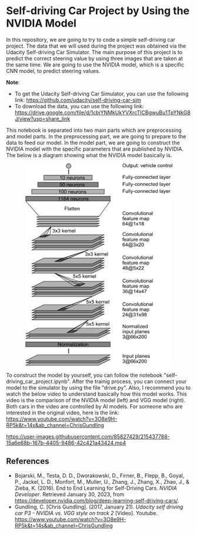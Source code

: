 # Self-driving Car Project by Using the NVIDIA Model
In this repository, we are going to try to code a simple self-driving car project. The data that we will used during the project was obtained via the Udacity Self-driving Car Simulator. The main purpose of this project is to predict the correct steering value by using three images that are taken at the same time. We are going to use the NVIDIA model, which is a specific CNN model, to predict steering values.

**Note**: 
* To get the Udacity Self-driving Car Simulator, you can use the following link: https://github.com/udacity/self-driving-car-sim
* To download the data, you can use the following link: https://drive.google.com/file/d/1cbjYNMkUkYVXrcTICBgwuBu1TpYNkG8J/view?usp=share_link

This notebook is separated into two main parts which are preprocessing and model parts. In the preprocessing part, we are going to prepare to the data to feed our model. In the model part, we are going to construct the NVIDIA model with the specific parameters that are published by NVIDIA. The below is a diagram showing what the NVIDIA model basically is.

<p align="center">
<img src="NVIDIA_model_architecture.png" alt="NVIDIA Model Architecture" style="height: 550px; width:400px;"/>

To construct the model by yourself, you can follow the notebook "self-driving_car_project.ipynb". After the trainig process, you can connect your model to the simulator by using the file "drive.py". Also, I recommend you to watch the below video to understand basically how this model works. This video is the comparison of the NVIDIA model (left) and VGG model (right). Both cars in the video are controlled by AI models. For someone who are interested in the original video, here is the link: https://www.youtube.com/watch?v=3O8e9H-RP5k&t=14s&ab_channel=ChrisGundling

https://user-images.githubusercontent.com/85827429/215437788-15a6e68b-167b-4405-9486-42c421a43424.mp4

## References
* Bojarski, M., Testa, D. D., Dworakowski, D., Firner, B., Flepp, B., Goyal, P., Jackel, L. D., Monfort, M., Muller, U., Zhang, J., Zhang, X., Zhao, J., &amp; Zieba, K. (2016). End to End Learning for Self-Driving Cars. *NVIDIA Developer*. Retrieved January 30, 2023, from https://developer.nvidia.com/blog/deep-learning-self-driving-cars/.
* Gundling, C. [Chris Gundling]. (2017, January 21). *Udacity self driving car P3 - NVIDIA vs. VGG style on track 2* [Video]. Youtube. https://www.youtube.com/watch?v=3O8e9H-RP5k&t=14s&ab_channel=ChrisGundling
